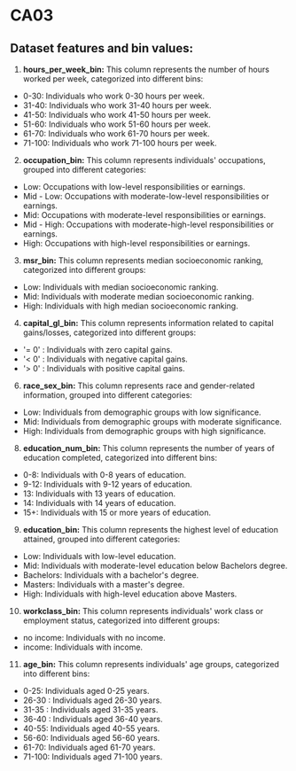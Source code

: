 # CA03


## Dataset features and bin values:
1. **hours_per_week_bin:** This column represents the number of hours worked per week, categorized into different bins:
* 0-30: Individuals who work 0-30 hours per week.
* 31-40: Individuals who work 31-40 hours per week.
* 41-50: Individuals who work 41-50 hours per week.
* 51-60: Individuals who work 51-60 hours per week.
* 61-70: Individuals who work 61-70 hours per week.
* 71-100: Individuals who work 71-100 hours per week.

2. **occupation_bin:** This column represents individuals' occupations, grouped into different categories:
* Low: Occupations with low-level responsibilities or earnings.
* Mid - Low: Occupations with moderate-low-level responsibilities or earnings.
* Mid: Occupations with moderate-level responsibilities or earnings.
* Mid - High: Occupations with moderate-high-level responsibilities or earnings.
* High: Occupations with high-level responsibilities or earnings.
  
3. **msr_bin:** This column represents median socioeconomic ranking, categorized into different groups:
* Low: Individuals with median socioeconomic ranking.
* Mid: Individuals with moderate median socioeconomic ranking.
* High: Individuals with high median socioeconomic ranking.
  
4. **capital_gl_bin:** This column represents information related to capital gains/losses, categorized into different groups:
* '= 0' : Individuals with zero capital gains.
* '< 0' : Individuals with negative capital gains.
* '> 0' : Individuals with positive capital gains.
  
6. **race_sex_bin:** This column represents race and gender-related information, grouped into different categories:
* Low: Individuals from demographic groups with low significance.
* Mid: Individuals from demographic groups with moderate significance.
* High: Individuals from demographic groups with high significance.
  
8. **education_num_bin:** This column represents the number of years of education completed, categorized into different bins:
* 0-8: Individuals with 0-8 years of education.
* 9-12: Individuals with 9-12 years of education.
* 13: Individuals with 13 years of education.
* 14: Individuals with 14 years of education.
* 15+: Individuals with 15 or more years of education.
  
9. **education_bin:** This column represents the highest level of education attained, grouped into different categories:
* Low: Individuals with low-level education.
* Mid: Individuals with moderate-level education below Bachelors degree.
* Bachelors: Individuals with a bachelor's degree.
* Masters: Individuals with a master's degree.
* High: Individuals with high-level education above Masters.
  
10. **workclass_bin:** This column represents individuals' work class or employment status, categorized into different groups:
* no income: Individuals with no income.
* income: Individuals with income.
  
11. **age_bin:** This column represents individuals' age groups, categorized into different bins:
* 0-25: Individuals aged 0-25 years.
* 26-30 : Individuals aged 26-30 years.
* 31-35 : Individuals aged 31-35 years.
* 36-40 : Individuals aged 36-40 years.
* 40-55: Individuals aged 40-55 years.
* 56-60: Individuals aged 56-60 years.
* 61-70: Individuals aged 61-70 years.
* 71-100: Individuals aged 71-100 years.
